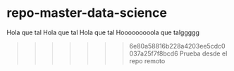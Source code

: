 # repo-master-data-science
Hola que tal
Hola que tal
Hola que tal
Hooooooooola que talggggg
>>>>>>> 6e80a58816b228a4203ee5cdc0037a25f7f8bcd6
Prueba desde el repo remoto
